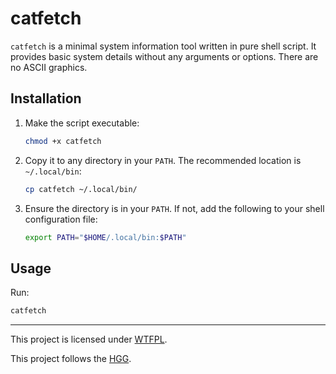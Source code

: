# catfetch

`catfetch` is a minimal system information tool written in pure shell script. It provides basic system details without any arguments or options. There are no ASCII graphics.

## Installation

1. Make the script executable:

   ```bash
   chmod +x catfetch
   ```

2. Copy it to any directory in your `PATH`. The recommended location is `~/.local/bin`:

   ```bash
   cp catfetch ~/.local/bin/
   ```

3. Ensure the directory is in your `PATH`. If not, add the following to your shell configuration file:

   ```bash
   export PATH="$HOME/.local/bin:$PATH"
   ```

## Usage

Run:

```bash
catfetch
```

---

This project is licensed under [WTFPL](http://wtfpl.net "Do What the Fuck You Want to Public License").

This project follows the [HGG](https://catmeowbyte.github.io/heretic_git_guidelines "Heretic Git Guidelines").